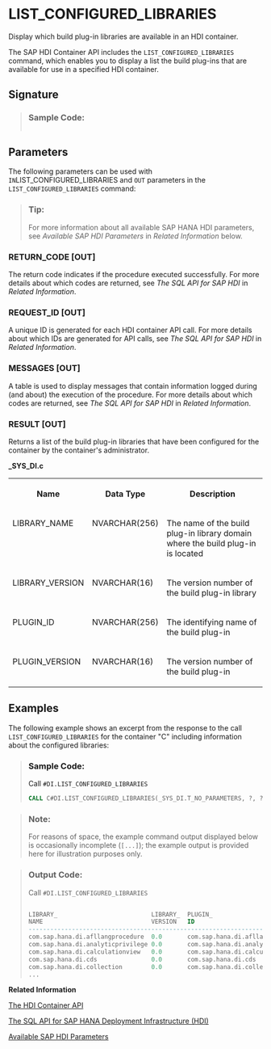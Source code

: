 <!-- loioc55fb25569fa4c019370632da3b46f74 -->

# LIST\_CONFIGURED\_LIBRARIES

Display which build plug-in libraries are available in an HDI container.



The SAP HDI Container API includes the `LIST_CONFIGURED_LIBRARIES` command, which enables you to display a list the build plug-ins that are available for use in a specified HDI container.



<a name="loioc55fb25569fa4c019370632da3b46f74__section_ylt_tjw_f2b"/>

## Signature

> ### Sample Code:  
> ```sql
> 
> ```



<a name="loioc55fb25569fa4c019370632da3b46f74__section_gg2_zfw_f2b"/>

## Parameters

The following parameters can be used with `IN`LIST\_CONFIGURED\_LIBRARIES and `OUT` parameters in the `LIST_CONFIGURED_LIBRARIES` command:

> ### Tip:  
> For more information about all available SAP HANA HDI parameters, see *Available SAP HDI Parameters* in *Related Information* below.



### RETURN\_CODE \[OUT\]

The return code indicates if the procedure executed successfully. For more details about which codes are returned, see *The SQL API for SAP HDI* in *Related Information*.



### REQUEST\_ID \[OUT\]

A unique ID is generated for each HDI container API call. For more details about which IDs are generated for API calls, see *The SQL API for SAP HDI* in *Related Information*.



### MESSAGES \[OUT\]

A table is used to display messages that contain information logged during \(and about\) the execution of the procedure. For more details about which codes are returned, see *The SQL API for SAP HDI* in *Related Information*.



### RESULT \[OUT\]

Returns a list of the build plug-in libraries that have been configured for the container by the container's administrator.

**\_SYS\_DI.c**


<table>
<tr>
<th valign="top">

Name

</th>
<th valign="top">

Data Type

</th>
<th valign="top">

Description

</th>
</tr>
<tr>
<td valign="top">

LIBRARY\_NAME

</td>
<td valign="top">

NVARCHAR\(256\)

</td>
<td valign="top">

The name of the build plug-in library domain where the build plug-in is located

</td>
</tr>
<tr>
<td valign="top">

LIBRARY\_VERSION

</td>
<td valign="top">

NVARCHAR\(16\)

</td>
<td valign="top">

The version number of the build plug-in library

</td>
</tr>
<tr>
<td valign="top">

PLUGIN\_ID

</td>
<td valign="top">

NVARCHAR\(256\)

</td>
<td valign="top">

The identifying name of the build plug-in

</td>
</tr>
<tr>
<td valign="top">

PLUGIN\_VERSION

</td>
<td valign="top">

NVARCHAR\(16\)

</td>
<td valign="top">

The version number of the build plug-in

</td>
</tr>
</table>



<a name="loioc55fb25569fa4c019370632da3b46f74__section_ozt_kyj_dfb"/>

## Examples

The following example shows an excerpt from the response to the call `LIST_CONFIGURED_LIBRARIES` for the container "C" including information about the configured libraries:

> ### Sample Code:  
> Call `#DI.LIST_CONFIGURED_LIBRARIES`
> 
> ```sql
> CALL C#DI.LIST_CONFIGURED_LIBRARIES(_SYS_DI.T_NO_PARAMETERS, ?, ?, ?, ?);
> ```

> ### Note:  
> For reasons of space, the example command output displayed below is occasionally incomplete \(`[...]`\); the example output is provided here for illustration purposes only.

> ### Output Code:  
> Call `#DI.LIST_CONFIGURED_LIBRARIES` 
> 
> ```sql
> 
> LIBRARY_                          LIBRARY_  PLUGIN_                            PLUGIN_
> NAME                              VERSION   ID                                 VERSION
> ---------------------------------------------------------------------------------------
> com.sap.hana.di.afllangprocedure  0.0       com.sap.hana.di.afllangprocedure   2.0.30.0
> com.sap.hana.di.analyticprivilege 0.0       com.sap.hana.di.analyticprivilege  2.0.30.0
> com.sap.hana.di.calculationview   0.0       com.sap.hana.di.calculationview    2.0.30.0
> com.sap.hana.di.cds               0.0       com.sap.hana.di.cds                2.0.30.0
> com.sap.hana.di.collection        0.0       com.sap.hana.di.collection         2.0.30.0
> ...
> ```

**Related Information**  


[The HDI Container API](the-hdi-container-api-40ba784.md "Maintain HDI containers and container content using the HDI container API.")

[The SQL API for SAP HANA Deployment Infrastructure \(HDI\)](../the-sql-api-for-sap-hana-deployment-infrastructure-hdi-035dbbe.md "An SQL application programming interface (API) is available to help maintain the SAP HANA Deployment Infrastructure (HDI).")

[Available SAP HDI Parameters](https://help.sap.com/docs/HANA_CLOUD_DATABASE/c2cc2e43458d4abda6788049c58143dc/e2d3e543067e4f3282bf6dbf880c6b2d.html?version=2023_3_QRC#available-sap-hdi-parameters)

